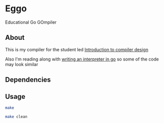 # Eggo

Educational Go GOmpiler

## About

This is my compiler for the student led [Introduction to compiler design](https://xarkenz.github.io/icd/)

Also I'm reading along with [writing an interpreter in go](https://interpreterbook.com/) so some of the
code may look similar

## Dependencies

## Usage

```bash
make
```

```bash
make clean
```
